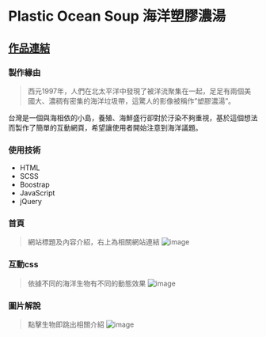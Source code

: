 # Plastic Ocean Soup 海洋塑膠濃湯
[作品連結](https://shelly4415.github.io/PlasticSoup/)
----
### 製作緣由
> 西元1997年，人們在北太平洋中發現了被洋流聚集在一起，足足有兩個美國大、濃稠有密集的海洋垃圾帶，這驚人的影像被稱作”塑膠濃湯”。

台灣是一個與海相依的小島，養殖、海鮮盛行卻對於汙染不夠重視，基於這個想法而製作了簡單的互動網頁，希望讓使用者開始注意到海洋議題。

### 使用技術
* HTML
* SCSS
* Boostrap
* JavaScript
* jQuery

### 首頁
> 網站標題及內容介紹，右上為相關網站連結
![image](https://github.com/shelly4415/PlasticSoup/blob/master/%E8%A7%A3%E8%AA%AA%E5%9C%96%E6%AA%94/guthub01.jpg)

### 互動css
> 依據不同的海洋生物有不同的動態效果
![image](https://github.com/shelly4415/PlasticSoup/blob/master/%E8%A7%A3%E8%AA%AA%E5%9C%96%E6%AA%94/guthub02.jpg)

### 圖片解說
> 點擊生物即跳出相關介紹
![image](https://github.com/shelly4415/PlasticSoup/blob/master/%E8%A7%A3%E8%AA%AA%E5%9C%96%E6%AA%94/guthub03.jpg)
